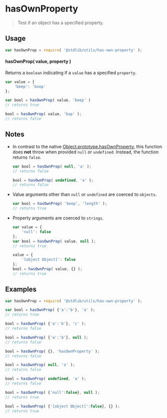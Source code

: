 # hasOwnProperty

> Test if an object has a specified property.


<!-- <usage> -->

## Usage

``` javascript
var hasOwnProp = require( '@stdlib/utils/has-own-property' );
```

#### hasOwnProp( value, property )

Returns a `boolean` indicating if a `value` has a specified `property`.

``` javascript
var value = {
    'beep': 'boop'
};

var bool = hasOwnProp( value, 'beep' )
// returns true

bool = hasOwnProp( value, 'bap' );
// returns false
```

<!-- </usage> -->


<!-- <notes> -->

## Notes

* In contrast to the native [Object.prototype.hasOwnProperty][object-has-own-property], this function does __not__ throw when provided `null` or `undefined`. Instead, the function returns `false`.

  ``` javascript
  var bool = hasOwnProp( null, 'a' );
  // returns false

  bool = hasOwnProp( undefined, 'a' );
  // returns false
  ```

* Value arguments other than `null` or `undefined` are coerced to `objects`.

  ``` javascript
  var bool = hasOwnProp( 'beep', 'length' );
  // returns true
  ```

* Property arguments are coerced to `strings`.

  ``` javascript
  var value = {
      'null': false
  };
  var bool = hasOwnProp( value, null );
  // returns true

  value = {
      '[object Object]': false
  };
  bool = hasOwnProp( value, {} );
  // returns true
  ``` 

<!-- </notes> -->


<!-- <examples> -->

## Examples

``` javascript
var hasOwnProp = require( '@stdlib/utils/has-own-property' );

var bool = hasOwnProp( {'a':'b'}, 'a' );
// returns true

bool = hasOwnProp( {'a':'b'}, 'c' );
// returns false

bool = hasOwnProp( {'a':'b'}, null );
// returns false

bool = hasOwnProp( {}, 'hasOwnProperty' );
// returns false

bool = hasOwnProp( null, 'a' );
// returns false

bool = hasOwnProp( undefined, 'a' );
// returns false

bool = hasOwnProp( {'null':false}, null );
// returns true

bool = hasOwnProp( {'[object Object]':false}, {} );
// returns true
```

<!-- </examples> -->


<!-- <links> -->

[object-has-own-property]: https://developer.mozilla.org/en/docs/Web/JavaScript/Reference/Global_Objects/Object/hasOwnProperty

<!-- </links> -->
